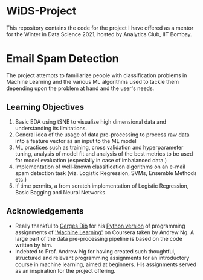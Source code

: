 # WiDS-Project
This repository contains the code for the project I have offered as a mentor for the Winter in Data Science 2021, hosted by Analytics Club, IIT Bombay.

# Email Spam Detection
The project attempts to familiarize people with classification problems in Machine Learning and the various ML algorithms used to tackle them depending upon the problem at hand and the user's needs.

## Learning Objectives
1. Basic EDA using tSNE to visualize high dimensional data and understanding its limitations.
2. General idea of the usage of data pre-processing to process raw data into a feature vector as an input to the ML model
3. ML practices such as training, cross validation and hyperparameter tuning, analysis of model fit and analysis of the best metrics to be used for model evaluation (especially in case of imbalanced data.)
4. Implementation of well-known classification algorithms on an e-mail spam detection task (viz. Logistic Regression, SVMs, Ensemble Methods etc.)
5. If time permits, a from scratch implementation of Logistic Regression, Basic Bagging and Neural Networks.

## Acknowledgements
- Really thankful to <a href="https://github.com/dibgerge">Gerges Dib</a> for his <a href="https://github.com/dibgerge/ml-coursera-python-assignments">Python version</a> of programming assignments of <a href="https://www.coursera.org/learn/machine-learning?">'Machine Learning'</a> on Coursera taken by Andrew Ng. A large part of the data pre-processing pipeline is based on the code written by him.
- Indebted to Prof. Andrew Ng for having created such thoughtful, structured and relevant programming assignments for an introductory course in machine learning, aimed at beginners. His assignments served as an inspiration for the project offering.
